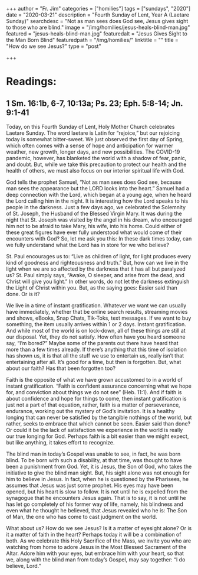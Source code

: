 +++
author = "Fr. Jim"
categories = ["homilies"]
tags = ["sundays", "2020"]
date = "2020-03-21"
description = "Fourth Sunday of Lent, Year A (Laetare Sunday)"
searchdesc = "Not as man sees does God see, Jesus gives sight to those who are blind."
image = "/img/homilies/jesus-heals-blind-man.jpg"
featured = "jesus-heals-blind-man.jpg"
featuredalt = "Jesus Gives Sight to the Man Born Blind"
featuredpath = "/img/homilies/"
linktitle = ""
title = "How do we see Jesus?"
type = "post"

+++

# Readings:
## 1 Sm. 16:1b, 6-7, 10:13a; Ps. 23; Eph. 5:8-14; Jn. 9:1-41

Today, on this Fourth Sunday of Lent, Holy Mother Church celebrates Laetare Sunday. The word laetare is Latin for “rejoice,” but our rejoicing today is somewhat bitter-sweet. We just observed the first day of Spring, which often comes with a sense of hope and anticipation for warmer weather, new growth, longer days, and new possibilities. The COVID-19 pandemic, however, has blanketed the world with a shadow of fear, panic, and doubt. But, while we take this precaution to protect our health and the health of others, we must also focus on our interior spiritual life with God.

God tells the prophet Samuel, “Not as man sees does God see,
because man sees the appearance but the LORD looks into the heart.” Samuel had a deep connection with the Lord, which began at a young age, when he heard the Lord calling him in the night. It is interesting how the Lord speaks to his people in the darkness. Just a few days ago, we celebrated the Solemnity of St. Joseph, the Husband of the Blessed Virgin Mary. It was during the night that St. Joseph was visited by the angel in his dream, who encouraged him not to be afraid to take Mary, his wife, into his home. Could either of these great figures have ever fully understood what would come of their encounters with God? So, let me ask you this: In these dark times today, can we fully understand what the Lord has in store for we who believe?

St. Paul encourages us to: “Live as children of light, for light produces every kind of goodness and righteousness and truth.” But, how can we live in the light when we are so affected by the darkness that it has all but paralyzed us? St. Paul simply says, “Awake, O sleeper,
and arise from the dead, and Christ will give you light.” In other words, do not let the darkness extinguish the Light of Christ within you. But, as the saying goes: Easier said than done. Or is it?

We live in a time of instant gratification. Whatever we want we can usually have immediately, whether that be online search results, streaming movies and shows, eBooks, Snap Chats, Tik-Toks, text messages. If we want to buy something, the item usually arrives within 1 or 2 days. Instant gratification. And while most of the world is on lock-down, all of these things are still at our disposal. Yet, they do not satisfy. How often have you heard someone say, “I’m bored?” Maybe some of the parents out there have heard that more than a few times already. If there’s anything that this time of isolation has shown us, it is that all the stuff we use to entertain us, really isn’t that entertaining after all. It’s good for a time, but then is forgotten. But, what about our faith? Has that been forgotten too?

Faith is the opposite of what we have grown accustomed to in a world of instant gratification. “Faith is confident assurance concerning what we hope for, and conviction about things we do not see” (Heb. 11:1). And if faith is about confidence and hope for things to come, then instant gratification is just not a part of that equation, rather, faith is a matter of perseverance, endurance, working out the mystery of God’s invitation. It is a healthy longing that can never be satisfied by the tangible nothings of the world, but rather, seeks to embrace that which cannot be seen. Easier said than done? Or could it be the lack of satisfaction we experience in the world is really our true longing for God. Perhaps faith is a bit easier than we might expect, but like anything, it takes effort to recognize.

The blind man in today’s Gospel was unable to see, in fact, he was born blind. To be born with such a disability, at that time, was thought to have been a punishment from God. Yet, it is Jesus, the Son of God, who takes the initiative to give the blind man sight. But, his sight alone was not enough for him to believe in Jesus. In fact, when he is questioned by the Pharisees, he assumes that Jesus was just some prophet. His eyes may have been opened, but his heart is slow to follow. It is not until he is expelled from the synagogue that he encounters Jesus again. That is to say, it is not until he has let go completely of his former way of life, namely, his blindness and even what he thought he believed, that Jesus revealed who he is: The Son of Man, the one who has come to cast judgment on the world.

What about us? How do we see Jesus? Is it a matter of eyesight alone? Or is it a matter of faith in the heart? Perhaps today it will be a combination of both. As we celebrate this Holy Sacrifice of the Mass, we invite you who are watching from home to adore Jesus in the Most Blessed Sacrament of the Altar. Adore him with your eyes, but embrace him with your heart, so that we, along with the blind man from today’s Gospel, may say together: “I do believe, Lord.”
